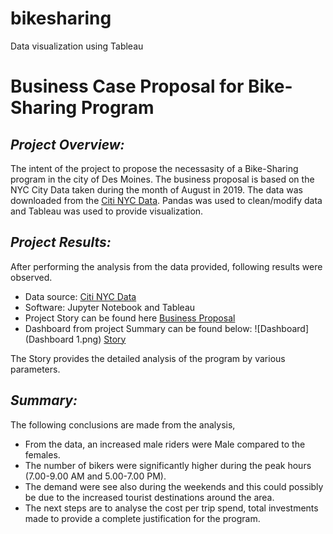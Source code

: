 # bikesharing
Data visualization using Tableau 
# **Business Case Proposal for Bike-Sharing Program**
## ***Project Overview:***
The intent of the project to propose the necessasity of a Bike-Sharing program in the city of Des Moines. The business proposal is based on the NYC City Data taken during the month of August in 2019. The data was downloaded from the [Citi NYC Data](https://ride.citibikenyc.com/system-data). Pandas was used to clean/modify data and Tableau was used to provide visualization. 

## ***Project Results:***
After performing the analysis from the data provided, following results were observed. 
* Data source: [Citi NYC Data](https://ride.citibikenyc.com/system-data) 
* Software: Jupyter Notebook and Tableau 
* Project Story can be found here [Business Proposal](https://public.tableau.com/views/Rideshare_BusinessCase/Story1?:language=en-US&publish=yes&:display_count=n&:origin=viz_share_link)
* Dashboard from project Summary can be found below:
![Dashboard](Dashboard 1.png) 
[Story]()

The Story provides the detailed analysis of the program by various parameters. 

## ***Summary:***
The following conclusions are made from the analysis, 
* From the data, an increased male riders were Male compared to the females. 
* The number of bikers were significantly higher during the peak hours (7.00-9.00 AM and 5.00-7.00 PM).
* The demand were see also during the weekends and this could possibly be due to the increased tourist destinations around the area. 
* The next steps are to analyse the cost per trip spend, total investments made to provide a complete justification for the program. 

